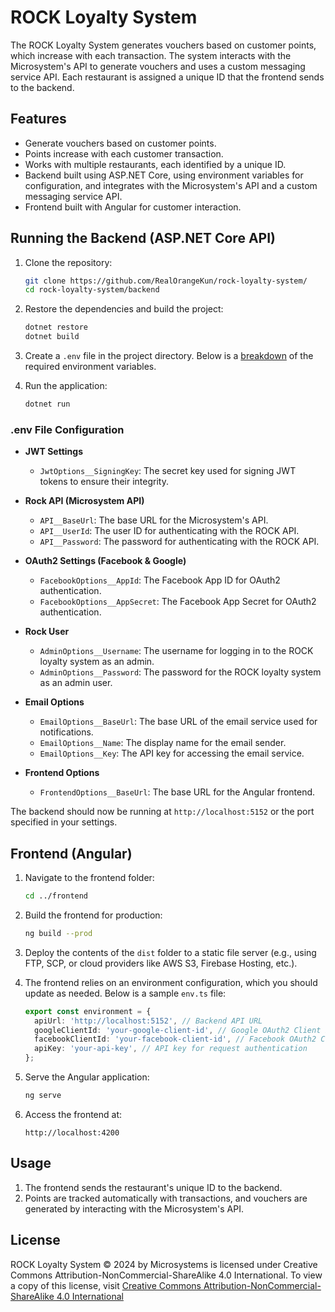# ROCK Loyalty System

The ROCK Loyalty System generates vouchers based on customer points, which increase with each transaction. The system interacts with the Microsystem's API to generate vouchers and uses a custom messaging service API. Each restaurant is assigned a unique ID that the frontend sends to the backend.

## Features

- Generate vouchers based on customer points.
- Points increase with each customer transaction.
- Works with multiple restaurants, each identified by a unique ID.
- Backend built using ASP.NET Core, using environment variables for configuration, and integrates with the Microsystem's API and a custom messaging service API.
- Frontend built with Angular for customer interaction.

## Running the Backend (ASP.NET Core API)

1. Clone the repository:

    ```bash
    git clone https://github.com/RealOrangeKun/rock-loyalty-system/
    cd rock-loyalty-system/backend
    ```

2. Restore the dependencies and build the project:

    ```bash
    dotnet restore
    dotnet build
    ```

3. Create a `.env` file in the project directory. Below is a [breakdown](#env-file-configuration) of the required environment variables.

4. Run the application:

    ```bash
    dotnet run
    ```

### .env File Configuration

- **JWT Settings**
  - `JwtOptions__SigningKey`: The secret key used for signing JWT tokens to ensure their integrity.

- **Rock API (Microsystem API)**
  - `API__BaseUrl`: The base URL for the Microsystem's API.
  - `API__UserId`: The user ID for authenticating with the ROCK API.
  - `API__Password`: The password for authenticating with the ROCK API.

- **OAuth2 Settings (Facebook & Google)**
  - `FacebookOptions__AppId`: The Facebook App ID for OAuth2 authentication.
  - `FacebookOptions__AppSecret`: The Facebook App Secret for OAuth2 authentication.

- **Rock User**
  - `AdminOptions__Username`: The username for logging in to the ROCK loyalty system as an admin.
  - `AdminOptions__Password`: The password for the ROCK loyalty system as an admin user.

- **Email Options**
  - `EmailOptions__BaseUrl`: The base URL of the email service used for notifications.
  - `EmailOptions__Name`: The display name for the email sender.
  - `EmailOptions__Key`: The API key for accessing the email service.

- **Frontend Options**
  - `FrontendOptions__BaseUrl`: The base URL for the Angular frontend.

The backend should now be running at `http://localhost:5152` or the port specified in your settings.

## Frontend (Angular)

1. Navigate to the frontend folder:

    ```bash
    cd ../frontend
    ```

2. Build the frontend for production:

    ```bash
    ng build --prod
    ```

3. Deploy the contents of the `dist` folder to a static file server (e.g., using FTP, SCP, or cloud providers like AWS S3, Firebase Hosting, etc.).

4. The frontend relies on an environment configuration, which you should update as needed. Below is a sample `env.ts` file:

    ```typescript
    export const environment = {
      apiUrl: 'http://localhost:5152', // Backend API URL
      googleClientId: 'your-google-client-id', // Google OAuth2 Client ID
      facebookClientId: 'your-facebook-client-id', // Facebook OAuth2 Client ID
      apiKey: 'your-api-key', // API key for request authentication
    };
    ```

5. Serve the Angular application:

    ```bash
    ng serve
    ```

6. Access the frontend at:

    ```http://localhost:4200```

## Usage

1. The frontend sends the restaurant's unique ID to the backend.
2. Points are tracked automatically with transactions, and vouchers are generated by interacting with the Microsystem's API.

## License

ROCK Loyalty System © 2024 by Microsystems is licensed under Creative Commons Attribution-NonCommercial-ShareAlike 4.0 International. To view a copy of this license, visit [Creative Commons Attribution-NonCommercial-ShareAlike 4.0 International](https://creativecommons.org/licenses/by-nc-sa/4.0/)
